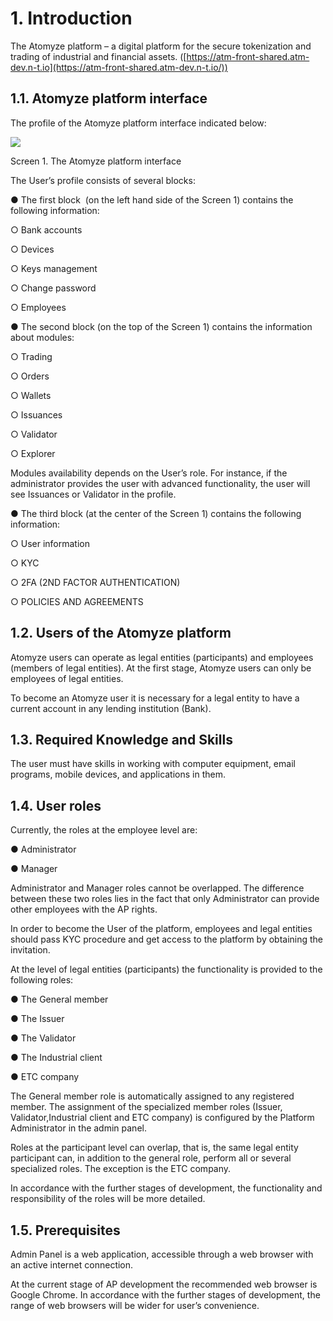 <style>
</style>

## 

<style>
</style>

# 1. Introduction

The Atomyze platform – a digital platform for
the secure tokenization and trading of industrial and financial assets. ([https://atm-front-shared.atm-dev.n-t.io](https://atm-front-shared.atm-dev.n-t.io/))

## 1.1. Atomyze platform interface

The profile of the Atomyze platform interface
indicated below:

![](/Users/denis/Library/Application%20Support/marktext/images/2020-12-25-11-36-13-image.png)

 Screen 1. The
Atomyze platform interface

The User’s profile consists of several blocks:

● The first block  (on the left hand side of the Screen 1)
contains the following information:

○ Bank accounts

○ Devices

○ Keys management

○ Change password

○ Employees

● The second block (on
the top of the Screen 1) contains the information about modules:

○ Trading

○ Orders

○ Wallets

○ Issuances

○ Validator

○ Explorer

Modules availability
depends on the User’s role. For instance, if the administrator provides the
user with advanced functionality, the user will see Issuances or Validator in
the profile.

● The third block (at
the center of the Screen 1) contains the following information:

○ User information

○ KYC

○ 2FA (2ND FACTOR AUTHENTICATION)

○ POLICIES AND AGREEMENTS

## 1.2. Users of the Atomyze platform

Atomyze users can operate as legal entities
(participants) and employees (members of legal entities). At the first stage,
Atomyze users can only be employees of legal entities.

To become an Atomyze user it is necessary for
a legal entity to have a current account in any lending institution (Bank).

## 1.3. Required Knowledge and Skills

The user must have skills in working with computer
equipment, email programs, mobile devices, and applications in them.

## 1.4. User roles

Currently, the roles at the employee level
are:

● Administrator

● Manager

Administrator and Manager roles cannot be
overlapped. The difference between these two roles lies in the fact that only
Administrator can provide other employees with the AP rights.

In order to become the User of the platform,
employees and legal entities should pass KYC procedure and get access to the
platform by obtaining the invitation.

At the level of legal entities (participants)
the functionality is provided to the following roles:

● The General member

● The Issuer

● The Validator

● The Industrial client

● ETC company

The General member role is automatically
assigned to any registered member. The assignment of the specialized member
roles (Issuer, Validator,Industrial client and ETC company) is configured by
the Platform Administrator in the admin panel.

Roles at the participant level can overlap,
that is, the same legal entity participant can, in addition to the general
role, perform all or several specialized roles. The exception is the ETC
company.

In accordance with the further stages of
development, the functionality and responsibility of the roles will be more
detailed.

## 1.5. Prerequisites

Admin Panel is a web application, accessible
through a web browser with an active internet connection.

At the current stage of AP development the
recommended web browser is Google Chrome. In accordance with the further stages
of development, the range of web browsers will be wider for user’s convenience.
